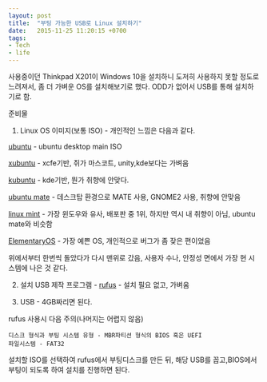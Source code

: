 ```yaml
---
layout: post
title:  "부팅 가능한 USB로 Linux 설치하기"
date:   2015-11-25 11:20:15 +0700
tags:
- Tech
- life
---
```


사용중이던 Thinkpad X201이 Windows 10을 설치하니 도저히 사용하지 못할 정도로 느려져서, 좀 더 가벼운 OS를 설치해보기로 했다. ODD가 없어서 USB를 통해 설치하기로 함.

준비물

1. Linux OS 이미지(보통 ISO) - 개인적인 느낌은 다음과 같다.

[ubuntu](http://www.ubuntu.com/download/desktop) - ubuntu desktop main ISO

[xubuntu](http://xubuntu.org/getxubuntu/) - xcfe기반, 쥐가 마스코트, unity,kde보다는 가벼움

[kubuntu](http://www.kubuntu.org/getkubuntu/) - kde기반, 뭔가 취향에 안맞다.

[ubuntu mate](https://ubuntu-mate.org/what-is-ubuntu-mate/) - 데스크탑 환경으로 MATE 사용, GNOME2 사용, 취향에 안맞음

[linux mint](https://www.linuxmint.com/download.php) - 가장 윈도우와 유사, 배포판 중 1위, 하지만 역시 내 취향이 아님, ubuntu mate와 비슷함

[ElementaryOS](https://elementary.io) - 가장 예쁜 OS, 개인적으로 버그가 좀 잦은 편이었음

위에서부터 한번씩 돌았다가 다시 맨위로 갔음, 사용자 수나, 안정성 면에서 가장 현 시스템에 나은 것 같다.

2. 설치 USB 제작 프로그램 - [rufus](https://rufus.akeo.ie/?locale=ko_KR) - 설치 필요 없고, 가벼움

3. USB - 4GB짜리면 된다.


rufus 사용시 다음 주의(나머지는 어렵지 않음)

    디스크 형식과 부팅 시스템 유형 - MBR파티션 형식의 BIOS 혹은 UEFI
    파일시스템 - FAT32

설치할 ISO를 선택하여 rufus에서 부팅디스크를 만든 뒤, 해당 USB를 꼽고,BIOS에서 부팅이 되도록 하여 설치를 진행하면 된다.
